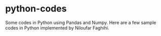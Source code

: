# python-codes
Some codes in Python using Pandas and Numpy.
Here are a few sample codes in Python implemented by Niloufar Faghihi.
